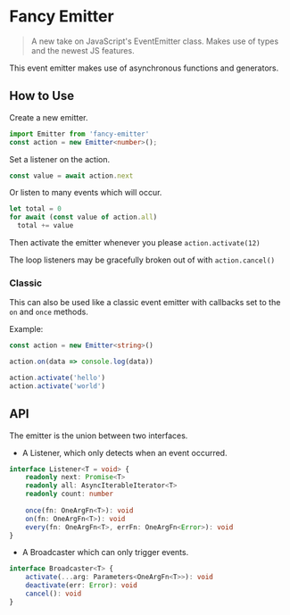 # Fancy Emitter
> A new take on JavaScript's EventEmitter class. Makes use of types and the newest JS features.

This event emitter makes use of asynchronous functions and generators.

## How to Use
Create a new emitter.

```typescript
import Emitter from 'fancy-emitter'
const action = new Emitter<number>();
```

Set a listener on the action. 
```typescript
const value = await action.next
```

Or listen to many events which will occur.
```typescript
let total = 0
for await (const value of action.all)
  total += value
```

Then activate the emitter whenever you please `action.activate(12)`

The loop listeners may be gracefully broken out of with `action.cancel()`

### Classic
This can also be used like a classic event emitter with callbacks set to the `on` and `once` methods.

Example:
```typescript
const action = new Emitter<string>()

action.on(data => console.log(data))

action.activate('hello')
action.activate('world')
```


## API
The emitter is the union between two interfaces.

+ A Listener, which only detects when an event occurred.

```typescript
interface Listener<T = void> {
    readonly next: Promise<T>
    readonly all: AsyncIterableIterator<T>
    readonly count: number
    
    once(fn: OneArgFn<T>): void
    on(fn: OneArgFn<T>): void
    every(fn: OneArgFn<T>, errFn: OneArgFn<Error>): void
}
```

+ A Broadcaster which can only trigger events.
```typescript
interface Broadcaster<T> {
    activate(...arg: Parameters<OneArgFn<T>>): void
    deactivate(err: Error): void
    cancel(): void
}
```
